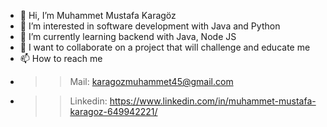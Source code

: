 - 👋 Hi, I’m Muhammet Mustafa Karagöz
- 👀 I’m interested in software development with Java and Python
- 🌱 I’m currently learning backend with Java, Node JS
- 💞️ I want to collaborate on a project that will challenge and educate me
- 📫 How to reach me 
- >> Mail: karagozmuhammet45@gmail.com
- >> Linkedin: https://www.linkedin.com/in/muhammet-mustafa-karagoz-649942221/
